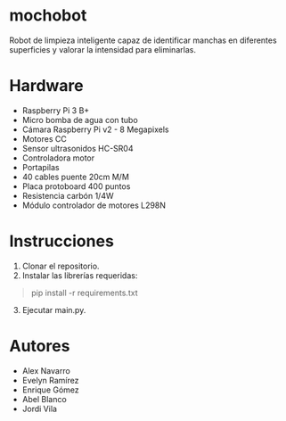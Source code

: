 # mochobot
Robot de limpieza inteligente capaz de identificar manchas en diferentes superficies y valorar la intensidad para eliminarlas.

# Hardware
* Raspberry Pi 3 B+
* Micro bomba de agua con tubo
* Cámara Raspberry Pi v2 - 8 Megapixels
* Motores CC
* Sensor ultrasonidos HC-SR04
* Controladora motor
* Portapilas
* 40 cables puente 20cm M/M
* Placa protoboard 400 puntos
* Resistencia carbón 1/4W
* Módulo controlador de motores L298N

# Instrucciones
1. Clonar el repositorio.
2. Instalar las librerías requeridas:
> pip install -r requirements.txt
3. Ejecutar main.py.

# Autores
* Alex Navarro
* Evelyn Ramírez
* Enrique Gómez
* Abel Blanco
* Jordi Vila
